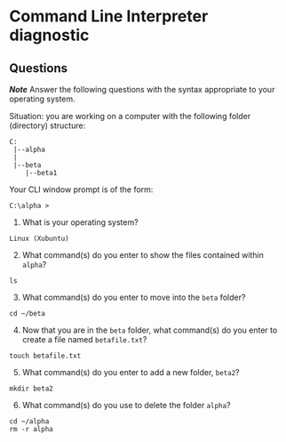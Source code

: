# Command Line Interpreter diagnostic

## Questions

___Note___ Answer the following questions with the syntax appropriate to your operating system.

Situation: you are working on a computer with the following folder (directory) structure:
```
C:
 |--alpha
 |
 |--beta
    |--beta1
```

Your CLI window prompt is of the form:
```
C:\alpha >
```

1. What is your operating system?
```
Linux (Xubuntu)
```

2. What command(s) do you enter to show the files contained within `alpha`?
```
ls
```

3. What command(s) do you enter to move into the `beta` folder?
```
cd ~/beta
```

4. Now that you are in the `beta` folder, what command(s) do you enter to create a file named `betafile.txt`?
```
touch betafile.txt
```

5. What command(s) do you enter to add a new folder, `beta2`?
```
mkdir beta2
```

6. What command(s) do you use to delete the folder `alpha`?
```
cd ~/alpha
rm -r alpha
```

